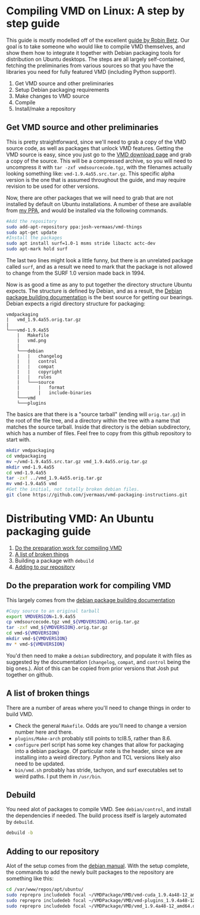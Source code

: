 # Compiling VMD on Linux: A step by step guide

This guide is mostly modelled off of the excellent [guide by Robin Betz](https://robinbetz.com/blog/2015/01/08/compiling-vmd-with-python-support/).
Our goal is to take someone who would like to compile VMD themselves, and show them how to integrate it together with Debian packaging tools for distribution on Ubuntu desktops.
The steps are all largely self-contained, fetching the preliminaries from various sources so that you have the libraries you need for fully featured VMD (including Python support!).

1. Get VMD source and other preliminaries
2. Setup Debian packaging requirements
3. Make changes to VMD source 
4. Compile
5. Install/make a repository

## Get VMD source and other preliminaries

This is pretty straightforward, since we'll need to grab a copy of the VMD source code, as well as packages that unlock VMD features.
Getting the VMD source is easy, since you just go to the  [VMD download page](https://www.ks.uiuc.edu/Development/Download/download.cgi?PackageName=VMD) and grab a copy of the source.
This will be a compressed archive, so you will need to uncompress it with `tar -zxf vmdsourcecode.tgz`, with the filenames actually looking something like: `vmd-1.9.4a55.src.tar.gz`.
This specific alpha version is the one that is assumed throughout the guide, and may require revision to be used for other versions.

Now, there are other packages that we will need to grab that are not installed by default on Ubuntu installations.
A number of these are available from [my PPA](https://launchpad.net/~josh-vermaas/+archive/ubuntu/vmd-things), and would be installed via the following commands.

```bash
#Add the repository
sudo add-apt-repository ppa:josh-vermaas/vmd-things
sudo apt-get update
#Install the packages
sudo apt install surf=1.0-1 msms stride libactc actc-dev
sudo apt-mark hold surf
```

The last two lines might look a little funny, but there is an unrelated package called `surf`, and as a result we need to mark that the package is not allowed to change from the SURF 1.0 version made back in 1994.

Now is as good a time as any to put together the directory structure Ubuntu expects.
The structure is defined by Debian, and as a result, the [Debian package building documentation](https://wiki.debian.org/Packaging/Intro) is the best source for getting our bearings.
Debian expects a rigid directory structure for packaging:
```
vmdpackaging
|   vmd_1.9.4a55.orig.tar.gz
|
└───vmd-1.9.4a55
    |	Makefile
    |	vmd.png
    |
    └───debian
    |	|	changelog
    |	|	control
    |	|	compat
    |	|	copyright
    |	|	rules
    |	└───source
    |		|	format
    |		|	include-binaries
    └───vmd
    └───plugins
```

The basics are that there is a "source tarball" (ending will `orig.tar.gz`) in the root of the file tree, and a directory within the tree with a name that matches the source tarball.
Inside that directory is the debian subdirectory, which has a number of files.
Feel free to copy from this github repository to start with.

```bash
mkdir vmdpackaging
cd vmdpackaging
mv ~/vmd-1.9.4a55.src.tar.gz vmd_1.9.4a55.orig.tar.gz
mkdir vmd-1.9.4a55
cd vmd-1.9.4a55
tar -zxf ../vmd_1.9.4a55.orig.tar.gz
mv vmd-1.9.4a55 vmd
#Get the initial, not totally broken debian files.
git clone https://github.com/jvermaas/vmd-packaging-instructions.git
```

# Distributing VMD: An Ubuntu packaging guide

1. [Do the preparation work for compiling VMD](#Do-the-preparation-work-for-compiling-VMD)
2. [A list of broken things](#A-list-of-broken-things)
3. Building a package with `debuild`
4. [Adding to our repository](#Adding-to-our-repository)

## Do the preparation work for compiling VMD

This largely comes from the [debian package building documentation](https://wiki.debian.org/Packaging/Intro)
```bash
#Copy source to an original tarball
export VMDVERSION=1.9.4a55
cp vmdsourcecode.tgz vmd_${VMDVERSION}.orig.tar.gz
tar -zxf vmd_${VMDVERSION}.orig.tar.gz
cd vmd-${VMDVERSION}
mkdir vmd-${VMDVERSION}
mv * vmd-${VMDVERSION}
```

You'd then need to make a `debian` subdirectory, and populate it with files as suggested by the documentation (`changelog`, `compat`, and `control` being the big ones.). Alot of this can be copied from prior versions that Josh put together on github.

## A list of broken things

There are a number of areas where you'll need to change things in order to build VMD.

- Check the general `Makefile`. Odds are you'll need to change a version number here and there.
- `plugins/Make-arch` probably still points to tcl8.5, rather than 8.6.
- `configure` perl script has some key changes that allow for packaging into a debian package. Of particular note is the header, since we are installing into a weird directory. Python and TCL versions likely also need to be updated.
- `bin/vmd.sh` probably has stride, tachyon, and surf executables set to weird paths. I put them in `/usr/bin`.

## Debuild

You need alot of packages to compile VMD. See `debian/control`, and install the dependencies if needed.
The build process itself is largely automated by `debuild`.

```bash
debuild -b
```

## Adding to our repository

Alot of the setup comes from the [debian manual](https://wiki.debian.org/DebianRepository/SetupWithReprepro).
With the setup complete, the commands to add the newly built packages to the repository are something like this:

```bash
cd /var/www/repos/apt/ubuntu/
sudo reprepro includedeb focal ~/VMDPackage/VMD/vmd-cuda_1.9.4a48-12_amd64.deb
sudo reprepro includedeb focal ~/VMDPackage/VMD/vmd-plugins_1.9.4a48-12_amd64.deb
sudo reprepro includedeb focal ~/VMDPackage/VMD/vmd_1.9.4a48-12_amd64.deb
```
